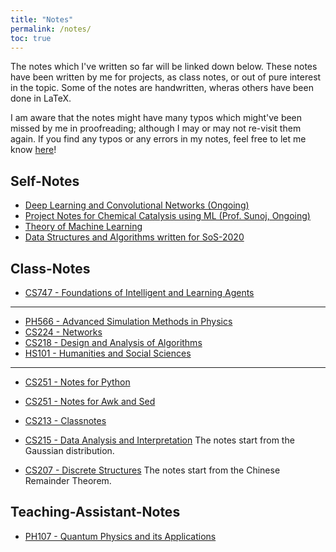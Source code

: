 ```yaml
---
title: "Notes"
permalink: /notes/
toc: true
---
```


The notes which I've written so far will be linked down below. These notes have been written by me for projects, as class notes, or out of pure interest in the topic. Some of the notes are handwritten, wheras others have been done in LaTeX.

I am aware that the notes might have many typos which might've been missed by me in proofreading; although I may or may not re-visit them again. If you find any typos or any errors in my notes, feel free to let me know [here](https://docs.google.com/forms/d/e/1FAIpQLSfg5K7Who3oHfU4l4fgulXwf8h9csXvU88QPf83HDsMjE65XA/viewform?usp=sf_link)!

## Self-Notes

- [Deep Learning and Convolutional Networks (Ongoing)](/notes/dl/intro)
- [Project Notes for Chemical Catalysis using ML (Prof. Sunoj, Ongoing)](/notes/chemcat)
- [Theory of Machine Learning](/notes/toml/)
- [Data Structures and Algorithms written for SoS-2020](/notes/sos2020/)

## Class-Notes

- [CS747 - Foundations of Intelligent and Learning Agents](/notes/cs747)

---

- [PH566 - Advanced Simulation Methods in Physics]({{site.baseurl}}/pdfs/PH566.pdf)
- [CS224 - Networks](/notes/cs224/)
- [CS218 - Design and Analysis of Algorithms](/notes/cs218)
- [HS101 - Humanities and Social Sciences](/notes/hs101)

---
- [CS251 - Notes for Python](/notes/cs251py/)

- [CS251 - Notes for Awk and Sed](/notes/cs251a_bash/)
- [CS213 - Classnotes](/notes/cs213cn/)
- [CS215 - Data Analysis and Interpretation]({{site.baseurl}}/pdfs/CS215.pdf) 
  The notes start from the Gaussian distribution.
- [CS207 - Discrete Structures]({{site.baseurl}}/pdfs/CS207.pdf) 
  The notes start from the Chinese Remainder Theorem.

## Teaching-Assistant-Notes

- [PH107 - Quantum Physics and its Applications](/notes/ph107/)